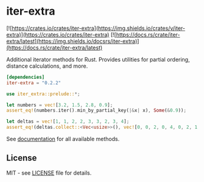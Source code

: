 # iter-extra

[![https://crates.io/crates/iter-extra](https://img.shields.io/crates/v/iter-extra)](https://crates.io/crates/iter-extra)
[![https://docs.rs/crate/iter-extra/latest](https://img.shields.io/docsrs/iter-extra)](https://docs.rs/crate/iter-extra/latest)

Additional iterator methods for Rust. Provides utilities for partial ordering, distance calculations, and more.

```toml
[dependencies]
iter-extra = "0.2.2"
```

```rust
use iter_extra::prelude::*;

let numbers = vec![3.2, 1.5, 2.8, 0.9];
assert_eq!(numbers.iter().min_by_partial_key(|&x| x), Some(&0.9));

let deltas = vec![1, 1, 2, 2, 3, 3, 2, 3, 4];
assert_eq!(deltas.collect::<Vec<usize>>(), vec![0, 0, 2, 0, 4, 0, 2, 1, 8]);
```

See [documentation](https://docs.rs/crate/iter-extra/latest) for all available methods.

## License

MIT - see [LICENSE](LICENSE) file for details.

